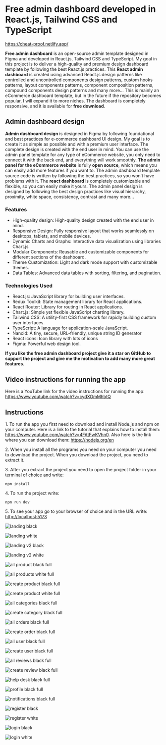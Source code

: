<h1>Free admin dashboard developed in React.js, Tailwind CSS and TypeScript</h1>

https://cheat-proof.netlify.app/

<p><b>Free admin dashboard</b> is an open-source admin template designed in Figma and developed in React.js, Tailwind CSS and TypeScript. My goal in this project is to deliver a high-quality and premium design dashboard template by following the best React.js practices. This <b>React admin dashboard</b> is created using advanced React.js design patterns like controlled and uncontrolled components design patterns, custom hooks patterns, layout components patterns, component composition patterns, compound components design patterns and many more… This is mainly an eCommerce dashboard template, but in the future if the repository becomes popular, I will expand it to more niches. The dashboard is completely responsive, and it is available for <b>free download</b>.</p>

<h2>Admin dashboard design</h2>
  
<p><b>Admin dashboard design</b> is designed in Figma by following foundational and best practices for e-commerce dashboard UI design. My goal is to create it as simple as possible and with a premium user interface. The complete design is created with the end user in mind. You can use the admin panel template for any type of eCommerce website, you only need to connect it with the back end, and everything will work smoothly. <b>The admin panel for the eCommerce website</b> is fully <b>open source</b>, which means you can easily add more features if you want to. The admin dashboard template source code is written by following the best practices, so you won’t have problems with it. The <b>react dashboard</b> is completely customizable and flexible, so you can easily make it yours. The admin panel design is designed by following the best design practices like visual hierarchy, proximity, white space, consistency, contrast and many more…</p>

<h3>Features</h3>
<ul>
  <li>High-quality design: High-quality design created with the end user in mind.</li>
  <li>Responsive Design: Fully responsive layout that works seamlessly on desktops, tablets, and mobile devices.</li>
  <li>Dynamic Charts and Graphs: Interactive data visualization using libraries Chart.js</li>
  <li>Modular Components: Reusable and customizable components for different sections of the dashboard.</li>
  <li>Theme Customization: Light and dark mode support with customizable themes.</li>
  <li>Data Tables: Advanced data tables with sorting, filtering, and pagination.</li>
</ul>

<h3>Technologies Used</h3>
<ul>
  <li>React.js: JavaScript library for building user interfaces.</li>
  <li>Redux Toolkit: State management library for React applications.</li>
  <li>React Router: Library for routing in React applications.</li>
  <li>Chart.js: Simple yet flexible JavaScript charting library.</li>
  <li>Tailwind CSS: A utility-first CSS framework for rapidly building custom user interfaces.</li>
  <li>TypeScript: A language for application-scale JavaScript.</li>
  <li>Nanoid: A tiny, secure, URL-friendly, unique string ID generator</li>
  <li>React icons: Icon library with lots of icons</li>
  <li>Figma: Powerful web design tool.</li>
</ul>

<b>If you like the free admin dashboard project give it a star on GitHub to support the project and give me the motivation to add many more great features.</b>

<h2>Video instructions for running the app</h2>
<p>Here is a YouTube link for the video instructions for running the app: <a href="https://www.youtube.com/watch?v=cydXOmMhbtQ">https://www.youtube.com/watch?v=cydXOmMhbtQ</a></p>

<h2>Instructions</h2>
  <p>1. To run the app you first need to download and install Node.js and npm on your computer. Here is a link to the tutorial that explains how to install them: <a href="https://www.youtube.com/watch?v=4FAtFwKVhn0">https://www.youtube.com/watch?v=4FAtFwKVhn0</a>. Also here is the link where you can download them: <a href="https://nodejs.org/en">https://nodejs.org/en</a></p>
  <p>2. When you install all the programs you need on your computer you need to download the project. When you download the project, you need to extract it.</p>
  <p>3. After you extract the project you need to open the project folder in your terminal of choice and write:</p>

```
npm install
```

<p>4. To run the project write:</p>

```
npm run dev
```

<p>5. To see your app go to your browser of choice and in the URL write: <a href="http://localhost:5173">http://localhost:5173</a></p>


![landing black](https://github.com/Kuzma02/Free-Admin-Dashboard/assets/138793624/d0351603-0aa1-4c5c-8520-fcce064be708)

![landing white](https://github.com/Kuzma02/Free-Admin-Dashboard/assets/138793624/6d2e522d-7c08-4a28-bdb9-7e4511a75dd4)

![landing v2 black](https://github.com/user-attachments/assets/63392f58-2690-4a41-8244-f1f8690bf4e5)

![landing v2 white](https://github.com/user-attachments/assets/8e22349c-5ff1-4a97-8042-1c012df32b33)

![all product black full](https://github.com/Kuzma02/Free-Admin-Dashboard/assets/138793624/5d1b58d5-7bae-452e-b6a2-e29643508d2e)

![all products white full](https://github.com/Kuzma02/Free-Admin-Dashboard/assets/138793624/224113dc-25a0-4e41-9b8b-687da058f932)

![create product black full](https://github.com/Kuzma02/Free-Admin-Dashboard/assets/138793624/28f26062-17b3-4059-b1b5-13ad6170279c)

![create product white full](https://github.com/Kuzma02/Free-Admin-Dashboard/assets/138793624/790c9cb7-ba1e-4b7d-a222-f90c3911738d)

![all categories black full](https://github.com/Kuzma02/Free-Admin-Dashboard/assets/138793624/0affe13e-00c8-4f9e-87f3-561a7d3a3b29)

![create category black full](https://github.com/Kuzma02/Free-Admin-Dashboard/assets/138793624/7cd2f905-376a-4f93-9d91-e8658541b2cd)

![all orders black full](https://github.com/Kuzma02/Free-Admin-Dashboard/assets/138793624/8ca89bab-47cd-4fc0-b3e8-2a9af12cd2aa)

![create order black full](https://github.com/Kuzma02/Free-Admin-Dashboard/assets/138793624/4b266e65-6749-4beb-bcf8-9defe36e1a2b)

![all user black full](https://github.com/Kuzma02/Free-Admin-Dashboard/assets/138793624/8cb67398-fedc-41a3-8093-10bea6ba48cb)

![create user black full](https://github.com/Kuzma02/Free-Admin-Dashboard/assets/138793624/9dc47045-23df-4299-b99f-aa0a7c648583)

![all reviews black full](https://github.com/Kuzma02/Free-Admin-Dashboard/assets/138793624/014b1169-5927-47a5-a3ed-384370490422)

![create review black full](https://github.com/Kuzma02/Free-Admin-Dashboard/assets/138793624/9199d3bb-dcc9-46c1-9a39-e2ea1f9582c5)

![help desk black full](https://github.com/Kuzma02/Free-Admin-Dashboard/assets/138793624/09667c43-9dbc-40e0-96da-b14b53076fad)

![profile black full](https://github.com/Kuzma02/Free-Admin-Dashboard/assets/138793624/f633a5b8-f382-4916-aca0-e587205af4c5)

![notifications black full](https://github.com/Kuzma02/Free-Admin-Dashboard/assets/138793624/de265e28-eb51-448b-9540-b7fb78a9db6e)

![register black](https://github.com/user-attachments/assets/be3ece3b-2aed-4e1a-82b5-47e9e8845619)

![register white](https://github.com/user-attachments/assets/2aaf7d96-c721-4383-a546-dfb147c45896)

![login black](https://github.com/user-attachments/assets/988da627-0449-430c-996e-f2dbd5f128b5)

![login white](https://github.com/user-attachments/assets/ee5defb4-931d-484b-8c60-ecc38ae58f8d)
